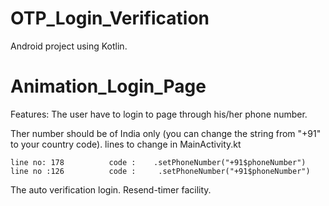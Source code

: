 # OTP_Login_Verification
Android project using Kotlin.

# Animation_Login_Page
Features:
The user have to login to page through his/her phone number.

Ther number should be of India only (you can change the string from "+91" to your country code).
    lines to change in MainActivity.kt
    
    line no: 178          code :    .setPhoneNumber("+91$phoneNumber") 
    line no :126          code :     .setPhoneNumber("+91$phoneNumber") 
    
The auto verification login.
Resend-timer facility.

